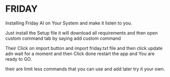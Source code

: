 # FRIDAY
Installing Friday AI on Your System and make it listen to you. 

Just install the Setup file it will download all requirements and then open custom command tab by saying add custom command

Their Click on import button and import friday.txt file and then click update adn wait for a moment and then Click done restart the app and You are ready to GO.

their are limit less commands that you can use and add later try it your own.
